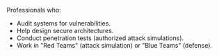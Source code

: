 Professionals who:
  - Audit systems for vulnerabilities.
  - Help design secure architectures.
  - Conduct penetration tests (authorized attack simulations).
  - Work in "Red Teams" (attack simulation) or "Blue Teams" (defense).